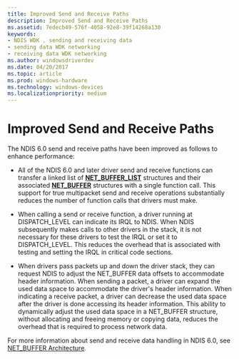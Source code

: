 ```yaml
---
title: Improved Send and Receive Paths
description: Improved Send and Receive Paths
ms.assetid: 7edecb49-576f-4058-92e8-39f14268a130
keywords:
- NDIS WDK , sending and receiving data
- sending data WDK networking
- receiving data WDK networking
ms.author: windowsdriverdev
ms.date: 04/20/2017
ms.topic: article
ms.prod: windows-hardware
ms.technology: windows-devices
ms.localizationpriority: medium
---
```


# Improved Send and Receive Paths





The NDIS 6.0 send and receive paths have been improved as follows to enhance performance:

-   All of the NDIS 6.0 and later driver send and receive functions can transfer a linked list of [**NET\_BUFFER\_LIST**](https://msdn.microsoft.com/library/windows/hardware/ff568388) structures and their associated [**NET\_BUFFER**](https://msdn.microsoft.com/library/windows/hardware/ff568376) structures with a single function call. This support for true multipacket send and receive operations substantially reduces the number of function calls that drivers must make.

-   When calling a send or receive function, a driver running at DISPATCH\_LEVEL can indicate its IRQL to NDIS. When NDIS subsequently makes calls to other drivers in the stack, it is not necessary for these drivers to test the IRQL or set it to DISPATCH\_LEVEL. This reduces the overhead that is associated with testing and setting the IRQL in critical code sections.

-   When drivers pass packets up and down the driver stack, they can request NDIS to adjust the NET\_BUFFER data offsets to accommodate header information. When sending a packet, a driver can expand the used data space to accommodate the driver's header information. When indicating a receive packet, a driver can decrease the used data space after the driver is done accessing its header information. This ability to dynamically adjust the used data space in a NET\_BUFFER structure, without allocating and freeing memory or copying data, reduces the overhead that is required to process network data.

For more information about send and receive data handling in NDIS 6.0, see [NET\_BUFFER Architecture](net-buffer-architecture.md).

 

 





